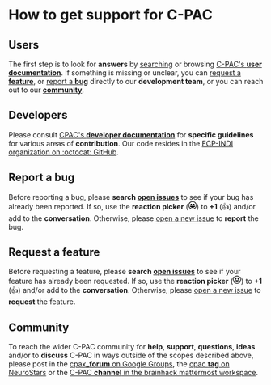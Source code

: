 # How to get support for C-PAC

## Users

The first step is to look for **answers** by [searching](http://fcp-indi.github.io/docs/user/search) or browsing [C-PAC's **user documentation**](http://fcp-indi.github.io/docs/user). If something is missing or unclear, you can [request a **feature**](#request-a-feature), or [report a **bug**](#report-a-bug) directly to our **development team**, or you can reach out to our [**community**](#community).

## Developers

Please consult [CPAC's **developer documentation**](http://fcp-indi.github.io/docs/developer) for **specific guidelines** for various areas of **contribution**. Our code resides in the [FCP-INDI organization on :octocat: GitHub](https://github.com/FCP-INDI).

## Report a bug

Before reporting a bug, please **search [open issues](https://github.com/search?q=org%3AFCP-INDI+is%3Aissue+is%3Aopen&type=Issues)** to see if your bug has already been reported. If so, use the **reaction picker** (<svg class="octicon octicon-smiley" viewBox="0 0 16 16" version="1.1" width="16" height="16" aria-hidden="true"><path fill-rule="evenodd" d="M8 0C3.58 0 0 3.58 0 8s3.58 8 8 8 8-3.58 8-8-3.58-8-8-8zm4.81 12.81a6.72 6.72 0 01-2.17 1.45c-.83.36-1.72.53-2.64.53-.92 0-1.81-.17-2.64-.53-.81-.34-1.55-.83-2.17-1.45a6.773 6.773 0 01-1.45-2.17A6.59 6.59 0 011.21 8c0-.92.17-1.81.53-2.64.34-.81.83-1.55 1.45-2.17.62-.62 1.36-1.11 2.17-1.45A6.59 6.59 0 018 1.21c.92 0 1.81.17 2.64.53.81.34 1.55.83 2.17 1.45.62.62 1.11 1.36 1.45 2.17.36.83.53 1.72.53 2.64 0 .92-.17 1.81-.53 2.64-.34.81-.83 1.55-1.45 2.17zM4 6.8v-.59c0-.66.53-1.19 1.2-1.19h.59c.66 0 1.19.53 1.19 1.19v.59c0 .67-.53 1.2-1.19 1.2H5.2C4.53 8 4 7.47 4 6.8zm5 0v-.59c0-.66.53-1.19 1.2-1.19h.59c.66 0 1.19.53 1.19 1.19v.59c0 .67-.53 1.2-1.19 1.2h-.59C9.53 8 9 7.47 9 6.8zm4 3.2c-.72 1.88-2.91 3-5 3s-4.28-1.13-5-3c-.14-.39.23-1 .66-1h8.59c.41 0 .89.61.75 1z"></path></svg>) to **+1** (:+1:) and/or add to the **conversation**. Otherwise, please [open a new issue](https://github.com/FCP-INDI/C-PAC/issues/new) to **report** the bug.

## Request a feature

Before requesting a feature, please **search [open issues](https://github.com/search?q=org%3AFCP-INDI+is%3Aissue+is%3Aopen&type=Issues)** to see if your feature has already been requested. If so, use the **reaction picker** (<svg class="octicon octicon-smiley" viewBox="0 0 16 16" version="1.1" width="16" height="16" aria-hidden="true"><path fill-rule="evenodd" d="M8 0C3.58 0 0 3.58 0 8s3.58 8 8 8 8-3.58 8-8-3.58-8-8-8zm4.81 12.81a6.72 6.72 0 01-2.17 1.45c-.83.36-1.72.53-2.64.53-.92 0-1.81-.17-2.64-.53-.81-.34-1.55-.83-2.17-1.45a6.773 6.773 0 01-1.45-2.17A6.59 6.59 0 011.21 8c0-.92.17-1.81.53-2.64.34-.81.83-1.55 1.45-2.17.62-.62 1.36-1.11 2.17-1.45A6.59 6.59 0 018 1.21c.92 0 1.81.17 2.64.53.81.34 1.55.83 2.17 1.45.62.62 1.11 1.36 1.45 2.17.36.83.53 1.72.53 2.64 0 .92-.17 1.81-.53 2.64-.34.81-.83 1.55-1.45 2.17zM4 6.8v-.59c0-.66.53-1.19 1.2-1.19h.59c.66 0 1.19.53 1.19 1.19v.59c0 .67-.53 1.2-1.19 1.2H5.2C4.53 8 4 7.47 4 6.8zm5 0v-.59c0-.66.53-1.19 1.2-1.19h.59c.66 0 1.19.53 1.19 1.19v.59c0 .67-.53 1.2-1.19 1.2h-.59C9.53 8 9 7.47 9 6.8zm4 3.2c-.72 1.88-2.91 3-5 3s-4.28-1.13-5-3c-.14-.39.23-1 .66-1h8.59c.41 0 .89.61.75 1z"></path></svg>) to **+1** (:+1:) and/or add to the **conversation**. Otherwise, please [open a new issue](https://github.com/FCP-INDI/C-PAC/issues/new) to **request** the feature.

## Community

To reach the wider C-PAC community for **help**, **support**, **questions**, **ideas** and/or to **discuss** C-PAC in ways outside of the scopes described above, please post in the [cpax_**forum** on Google Groups](https://groups.google.com/forum/#!forum/cpax_forum), the [cpac **tag** on NeuroStars](https://neurostars.org/tag/cpac) or the [C-PAC **channel** in the brainhack mattermost workspace](https://mattermost.brainhack.org/brainhack/channels/c-pac).

